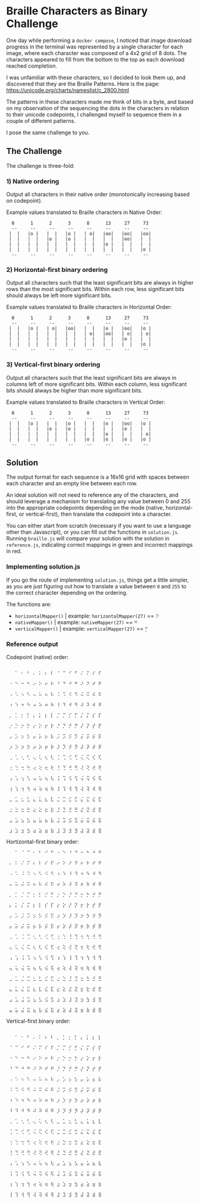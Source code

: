 # Braille Characters as Binary Challenge

One day while performing a `docker compose`, I noticed that image download progress in the terminal was represented by a single character for each image, where each character was composed of a 4x2 grid of 8 dots. The characters appeared to fill from the bottom to the top as each download reached completion.

I was unfamiliar with these characters, so I decided to look them up, and discovered that they are the Braille Patterns. Here is the page: https://unicode.org/charts/nameslist/c_2800.html

The patterns in these characters made me think of bits in a byte, and based on my observation of the sequencing the dots in the characters in relation to their unicode codepoints, I challenged myself to sequence them in a couple of different patterns.

I pose the same challenge to you.


## The Challenge

The challenge is three-fold:

### 1) Native ordering

Output all characters in their native order (monotonically increasing based on codepoint).

Example values translated to Braille characters in Native Order:
```
  0      1      2      3      8      13     27     73 
  --     --     --     --     --     --     --     -- 
 |  |   |o |   |  |   |o |   | o|   |oo|   |oo|   |oo|
 |  |   |  |   |o |   |o |   |  |   |  |   |oo|   |  |
 |  |   |  |   |  |   |  |   |  |   |o |   |  |   |  |
 |  |   |  |   |  |   |  |   |  |   |  |   |  |   |o |
  --     --     --     --     --     --     --     -- 
```

### 2) Horizontal-first binary ordering

Output all characters such that the least significant bits are always in higher rows than the most significant bits. Within each row, less significant bits should always be left more significant bits.


Example values translated to Braille characters in Horizontal Order:
```
  0      1      2      3      8      13     27     73 
  --     --     --     --     --     --     --     -- 
 |  |   |o |   | o|   |oo|   |  |   |o |   |oo|   |o |
 |  |   |  |   |  |   |  |   | o|   |oo|   | o|   | o|
 |  |   |  |   |  |   |  |   |  |   |  |   |o |   |  |
 |  |   |  |   |  |   |  |   |  |   |  |   |  |   |o |
  --     --     --     --     --     --     --     -- 
```

### 3) Vertical-first binary ordering

Output all characters such that the least significant bits are always in columns left of more significant bits. Within each column, less significant bits should always be higher than more significant bits.

Example values translated to Braille characters in Vertical Order:
```
  0      1      2      3      8      13     27     73 
  --     --     --     --     --     --     --     -- 
 |  |   |o |   |  |   |o |   |  |   |o |   |oo|   |o |
 |  |   |  |   |o |   |o |   |  |   |  |   |o |   |  |
 |  |   |  |   |  |   |  |   |  |   |o |   |  |   | o|
 |  |   |  |   |  |   |  |   |o |   |o |   |o |   |o |
  --     --     --     --     --     --     --     -- 
```

## Solution

The output format for each sequence is a 16x16 grid with spaces between each character and an empty line between each row.

An ideal solution will not need to reference any of the characters, and should leverage a mechanism for translating any value between 0 and 255 into the appropriate codepoints depending on the mode (native, horizontal-first, or vertical-first), then translate the codepoint into a character.

You can either start from scratch (necessary if you want to use a language other than Javascript), or you can fill out the functions in `solution.js`. Running `braille.js` will compare your solution with the solution in `reference.js`, indicating correct mappings in green and incorrect mappings in red.


### Implementing solution.js

If you go the route of implementing `solution.js`, things get a little simpler, as you are just figuring out how to translate a value between `0` and `255` to the correct character depending on the ordering.

The functions are:
* `horizontalMapper()` | example: `horizontalMapper(27)` == `⠝`
* `nativeMapper()`     | example: `nativeMapper(27)` == `⠛`
* `verticalMapper()`   | example: `verticalMapper(27)` == `⡋`



### Reference output

Codepoint (native) order:
```

 ⠀ ⠁ ⠂ ⠃ ⠄ ⠅ ⠆ ⠇ ⠈ ⠉ ⠊ ⠋ ⠌ ⠍ ⠎ ⠏

 ⠐ ⠑ ⠒ ⠓ ⠔ ⠕ ⠖ ⠗ ⠘ ⠙ ⠚ ⠛ ⠜ ⠝ ⠞ ⠟

 ⠠ ⠡ ⠢ ⠣ ⠤ ⠥ ⠦ ⠧ ⠨ ⠩ ⠪ ⠫ ⠬ ⠭ ⠮ ⠯

 ⠰ ⠱ ⠲ ⠳ ⠴ ⠵ ⠶ ⠷ ⠸ ⠹ ⠺ ⠻ ⠼ ⠽ ⠾ ⠿

 ⡀ ⡁ ⡂ ⡃ ⡄ ⡅ ⡆ ⡇ ⡈ ⡉ ⡊ ⡋ ⡌ ⡍ ⡎ ⡏

 ⡐ ⡑ ⡒ ⡓ ⡔ ⡕ ⡖ ⡗ ⡘ ⡙ ⡚ ⡛ ⡜ ⡝ ⡞ ⡟

 ⡠ ⡡ ⡢ ⡣ ⡤ ⡥ ⡦ ⡧ ⡨ ⡩ ⡪ ⡫ ⡬ ⡭ ⡮ ⡯

 ⡰ ⡱ ⡲ ⡳ ⡴ ⡵ ⡶ ⡷ ⡸ ⡹ ⡺ ⡻ ⡼ ⡽ ⡾ ⡿

 ⢀ ⢁ ⢂ ⢃ ⢄ ⢅ ⢆ ⢇ ⢈ ⢉ ⢊ ⢋ ⢌ ⢍ ⢎ ⢏

 ⢐ ⢑ ⢒ ⢓ ⢔ ⢕ ⢖ ⢗ ⢘ ⢙ ⢚ ⢛ ⢜ ⢝ ⢞ ⢟

 ⢠ ⢡ ⢢ ⢣ ⢤ ⢥ ⢦ ⢧ ⢨ ⢩ ⢪ ⢫ ⢬ ⢭ ⢮ ⢯

 ⢰ ⢱ ⢲ ⢳ ⢴ ⢵ ⢶ ⢷ ⢸ ⢹ ⢺ ⢻ ⢼ ⢽ ⢾ ⢿

 ⣀ ⣁ ⣂ ⣃ ⣄ ⣅ ⣆ ⣇ ⣈ ⣉ ⣊ ⣋ ⣌ ⣍ ⣎ ⣏

 ⣐ ⣑ ⣒ ⣓ ⣔ ⣕ ⣖ ⣗ ⣘ ⣙ ⣚ ⣛ ⣜ ⣝ ⣞ ⣟

 ⣠ ⣡ ⣢ ⣣ ⣤ ⣥ ⣦ ⣧ ⣨ ⣩ ⣪ ⣫ ⣬ ⣭ ⣮ ⣯

 ⣰ ⣱ ⣲ ⣳ ⣴ ⣵ ⣶ ⣷ ⣸ ⣹ ⣺ ⣻ ⣼ ⣽ ⣾ ⣿

```

Hortizontal-first binary order:
```
 ⠀ ⠁ ⠈ ⠉ ⠂ ⠃ ⠊ ⠋ ⠐ ⠑ ⠘ ⠙ ⠒ ⠓ ⠚ ⠛

 ⠄ ⠅ ⠌ ⠍ ⠆ ⠇ ⠎ ⠏ ⠔ ⠕ ⠜ ⠝ ⠖ ⠗ ⠞ ⠟

 ⠠ ⠡ ⠨ ⠩ ⠢ ⠣ ⠪ ⠫ ⠰ ⠱ ⠸ ⠹ ⠲ ⠳ ⠺ ⠻

 ⠤ ⠥ ⠬ ⠭ ⠦ ⠧ ⠮ ⠯ ⠴ ⠵ ⠼ ⠽ ⠶ ⠷ ⠾ ⠿

 ⡀ ⡁ ⡈ ⡉ ⡂ ⡃ ⡊ ⡋ ⡐ ⡑ ⡘ ⡙ ⡒ ⡓ ⡚ ⡛

 ⡄ ⡅ ⡌ ⡍ ⡆ ⡇ ⡎ ⡏ ⡔ ⡕ ⡜ ⡝ ⡖ ⡗ ⡞ ⡟

 ⡠ ⡡ ⡨ ⡩ ⡢ ⡣ ⡪ ⡫ ⡰ ⡱ ⡸ ⡹ ⡲ ⡳ ⡺ ⡻

 ⡤ ⡥ ⡬ ⡭ ⡦ ⡧ ⡮ ⡯ ⡴ ⡵ ⡼ ⡽ ⡶ ⡷ ⡾ ⡿

 ⢀ ⢁ ⢈ ⢉ ⢂ ⢃ ⢊ ⢋ ⢐ ⢑ ⢘ ⢙ ⢒ ⢓ ⢚ ⢛

 ⢄ ⢅ ⢌ ⢍ ⢆ ⢇ ⢎ ⢏ ⢔ ⢕ ⢜ ⢝ ⢖ ⢗ ⢞ ⢟

 ⢠ ⢡ ⢨ ⢩ ⢢ ⢣ ⢪ ⢫ ⢰ ⢱ ⢸ ⢹ ⢲ ⢳ ⢺ ⢻

 ⢤ ⢥ ⢬ ⢭ ⢦ ⢧ ⢮ ⢯ ⢴ ⢵ ⢼ ⢽ ⢶ ⢷ ⢾ ⢿

 ⣀ ⣁ ⣈ ⣉ ⣂ ⣃ ⣊ ⣋ ⣐ ⣑ ⣘ ⣙ ⣒ ⣓ ⣚ ⣛

 ⣄ ⣅ ⣌ ⣍ ⣆ ⣇ ⣎ ⣏ ⣔ ⣕ ⣜ ⣝ ⣖ ⣗ ⣞ ⣟

 ⣠ ⣡ ⣨ ⣩ ⣢ ⣣ ⣪ ⣫ ⣰ ⣱ ⣸ ⣹ ⣲ ⣳ ⣺ ⣻

 ⣤ ⣥ ⣬ ⣭ ⣦ ⣧ ⣮ ⣯ ⣴ ⣵ ⣼ ⣽ ⣶ ⣷ ⣾ ⣿

```

Vertical-first binary order:
```

 ⠀ ⠁ ⠂ ⠃ ⠄ ⠅ ⠆ ⠇ ⡀ ⡁ ⡂ ⡃ ⡄ ⡅ ⡆ ⡇

 ⠈ ⠉ ⠊ ⠋ ⠌ ⠍ ⠎ ⠏ ⡈ ⡉ ⡊ ⡋ ⡌ ⡍ ⡎ ⡏

 ⠐ ⠑ ⠒ ⠓ ⠔ ⠕ ⠖ ⠗ ⡐ ⡑ ⡒ ⡓ ⡔ ⡕ ⡖ ⡗

 ⠘ ⠙ ⠚ ⠛ ⠜ ⠝ ⠞ ⠟ ⡘ ⡙ ⡚ ⡛ ⡜ ⡝ ⡞ ⡟

 ⠠ ⠡ ⠢ ⠣ ⠤ ⠥ ⠦ ⠧ ⡠ ⡡ ⡢ ⡣ ⡤ ⡥ ⡦ ⡧

 ⠨ ⠩ ⠪ ⠫ ⠬ ⠭ ⠮ ⠯ ⡨ ⡩ ⡪ ⡫ ⡬ ⡭ ⡮ ⡯

 ⠰ ⠱ ⠲ ⠳ ⠴ ⠵ ⠶ ⠷ ⡰ ⡱ ⡲ ⡳ ⡴ ⡵ ⡶ ⡷

 ⠸ ⠹ ⠺ ⠻ ⠼ ⠽ ⠾ ⠿ ⡸ ⡹ ⡺ ⡻ ⡼ ⡽ ⡾ ⡿

 ⢀ ⢁ ⢂ ⢃ ⢄ ⢅ ⢆ ⢇ ⣀ ⣁ ⣂ ⣃ ⣄ ⣅ ⣆ ⣇

 ⢈ ⢉ ⢊ ⢋ ⢌ ⢍ ⢎ ⢏ ⣈ ⣉ ⣊ ⣋ ⣌ ⣍ ⣎ ⣏

 ⢐ ⢑ ⢒ ⢓ ⢔ ⢕ ⢖ ⢗ ⣐ ⣑ ⣒ ⣓ ⣔ ⣕ ⣖ ⣗

 ⢘ ⢙ ⢚ ⢛ ⢜ ⢝ ⢞ ⢟ ⣘ ⣙ ⣚ ⣛ ⣜ ⣝ ⣞ ⣟

 ⢠ ⢡ ⢢ ⢣ ⢤ ⢥ ⢦ ⢧ ⣠ ⣡ ⣢ ⣣ ⣤ ⣥ ⣦ ⣧

 ⢨ ⢩ ⢪ ⢫ ⢬ ⢭ ⢮ ⢯ ⣨ ⣩ ⣪ ⣫ ⣬ ⣭ ⣮ ⣯

 ⢰ ⢱ ⢲ ⢳ ⢴ ⢵ ⢶ ⢷ ⣰ ⣱ ⣲ ⣳ ⣴ ⣵ ⣶ ⣷

 ⢸ ⢹ ⢺ ⢻ ⢼ ⢽ ⢾ ⢿ ⣸ ⣹ ⣺ ⣻ ⣼ ⣽ ⣾ ⣿
```

